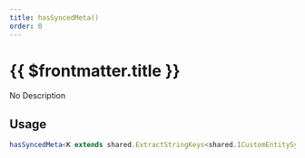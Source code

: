 ```yaml
---
title: hasSyncedMeta()
order: 0
---
```


# {{ $frontmatter.title }}

No Description

## Usage

```ts
hasSyncedMeta<K extends shared.ExtractStringKeys<shared.ICustomEntitySyncedMeta>>(key: K): boolean;
```
